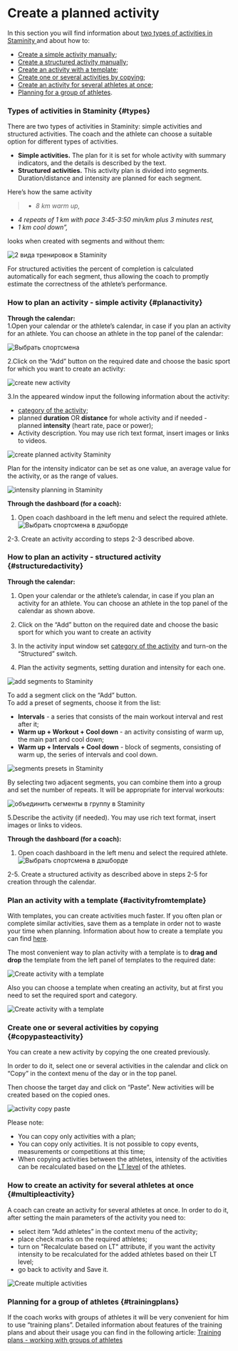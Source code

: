 # Create a planned activity

In this section you will find information about [two types of activities in Staminity ](#types)and about how to:

* [Create a simple activity manually](#planactivity);
* [Create a structured activity manually](#structuredactivity);
* [Create an activity with a template](#activityfromtemplate);
* [Create one or several activities by copying](#copypasteactivity); 
* [Create an activity for several athletes at once](#multipleactivity);
* [Planning for a group of athletes](#trainingplans).

### Types of activities in Staminity {#types}

There are two types of activities in Staminity: simple activities and structured activities. The coach and the athlete can choose a suitable option for different types of activities.

* **Simple activities.** The plan for it is set for whole activity with summary indicators, and the details is described by the text.
* **Structured activities.** This activity plan is divided into segments. Duration/distance and intensity are planned for each segment.

Here’s how the same activity  
>* _8 km warm up,_ 
* _4 repeats of 1 km with pace 3:45-3:50 min/km plus 3 minutes rest,_ 
* _1 km cool down”,_  

looks when created with segments and without them:

![2 вида тренировок в Staminity](https://264710.selcdn.ru/assets/images/_new/about/2-activity-types.png)

For structured activities the percent of completion is calculated automatically for each segment, thus allowing the coach to promptly estimate the correctness of the athlete’s performance.

### How to plan an activity - simple activity {#planactivity}

**Through the calendar:**  
1.Open your calendar or the athlete’s calendar, in case if you plan an activity for an athlete. You can choose an athlete in the top panel of the calendar: 

![Выбрать спортсмена](https://264710.selcdn.ru/assets/images/calendar/athlete-selector.gif)

2.Click on the “Add” button on the required date and choose the basic sport for which you want to create an activity:

![create new activity](https://264710.selcdn.ru/assets/images/_new/calendar/calendar-wizard.png)

3.In the appeared window input the following information about the activity:

* [category of the activity](/basics/activity-categories.md);
* planned **duration** OR **distance** for whole activity and if needed - planned **intensity** (heart rate, pace or power);
* Activity description. You may use rich text format, insert images or links to videos.

![create planned activity Staminity](https://264710.selcdn.ru/assets/images/_new/calendar/calendar-new-activity.png)

Plan for the intensity indicator can be set as one value, an average value for the activity, or as the range of values.

![intensity planning in Staminity](https://264710.selcdn.ru/assets/images/_new/calendar/calendar-intensity-range2.png)

**Through the dashboard \(for a coach\):**  
1. Open coach dashboard in the left menu and select the required athlete.  
![Выбрать спортсмена в дэшборде](https://264710.selcdn.ru/assets/images/_new/dashboard/dashboard-add-button.png)

2-3. Create an activity according to steps 2-3 described above.

### How to plan an activity - structured activity {#structuredactivity}

**Through the calendar:**

1. Open your calendar or the athlete’s calendar, in case if you plan an activity for an athlete. You can choose an athlete in the top panel of the calendar as shown above.

2. Click on the “Add” button on the required date and choose the basic sport for which you want to create an activity

3. In the activity input window set [category of the activity](/basics/activity-categories.md) and turn-on the “Structured” switch.

4. Plan the activity segments, setting duration and intensity for each one.

![add segments to Staminity](https://264710.selcdn.ru/assets/images/_new/activity/activity-structured-plan.png)

To add a segment click on the “Add” button.  
To add a preset of segments, choose it from the list:

* **Intervals** - a series that consists of the main workout interval and rest after it;
* **Warm up + Workout + Cool down** - an activity consisting of warm up, the main part and cool down;  
* **Warm up + Intervals + Cool down** - block of segments, consisting of warm up, the series of intervals and cool down. 

![segments presets in Staminity](https://264710.selcdn.ru/assets/images/_new/activity/activity-structured-block-ezgif.gif)

By selecting two adjacent segments, you can combine them into a group and set the number of repeats. It will be appropriate for interval workouts:

![объединить сегменты в группу в Staminity](https://264710.selcdn.ru/assets/images/_new/activity/activity-structured-group.gif)

5.Describe the activity \(if needed\). You may use rich text format, insert images or links to videos.

**Through the dashboard \(for a coach\):**  
1. Open coach dashboard in the left menu and select the required athlete.  
![Выбрать спортсмена в дэшборде](https://264710.selcdn.ru/assets/images/_new/dashboard/dashboard-add-button.png)

2-5. Create a structured activity as described above in steps 2-5 for creation through the calendar.

### Plan an activity with a template {#activityfromtemplate}

With templates, you can create activities much faster. If you often plan or complete similar activities, save them as a template in order not to waste your time when planning. Information about how to create a template you can find [here](/basics/templates.md).

The most convenient way to plan activity with a template is to **drag and drop** the template from the left panel of templates to the required date:

![Create activity with a template](https://264710.selcdn.ru/assets/images/_new/activity/activity-create-from-template-ezgif.gif)

Also you can choose a template when creating an activity, but at first you need to set the required sport and category.

![Create activity with a template](https://264710.selcdn.ru/assets/images/_new/activity/activity-create-from-template-2-ezgif.gif)

### Create one or several activities by copying {#copypasteactivity}

You can create a new activity by copying the one created previously.

In order to do it, select one or several activities in the calendar and click on “Copy” in the context menu of the day or in the top panel.

Then choose the target day and click on “Paste”. New activities will be created based on the copied ones.

![activity copy paste](https://264710.selcdn.ru/assets/images/_new/activity/activity-copy-paste-ezgif.gif)

Please note:

* You can copy only activities with a plan;
* You can copy only activities. It is not possible to copy events, measurements or competitions at this time;
* When copying activities between the athletes, intensity of the activities can be recalculated based on the [LT level](/basics/lactate-threshold.md) of the athletes.

### How to create an activity for several athletes at once {#multipleactivity}

A coach can create an activity for several athletes at once. In order to do it, after setting the main parameters of the activity you need to:

* select item “Add athletes” in the context menu of the activity;
* place check marks on the required athletes;
* turn on "Recalculate based on LT" attribute, if you want the activity intensity to be recalculated for the added athletes based on their LT level;
* go back to activity and Save it.

![Create multiple activities](https://264710.selcdn.ru/assets/images/_new/methodology/activity-for-2-athletes.gif)

### Planning for a group of athletes {#trainingplans}

If the coach works with groups of athletes it will be very convenient for him to use “training plans”. Detailed information about features of the training plans and about their usage you can find in the following article: [Training plans - working with groups of athletes](/basics/training-plan.md)

